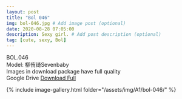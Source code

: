 ```yaml
---
layout: post
title: "Bol 046"
img: bol-046.jpg # Add image post (optional)
date: 2020-08-28 07:05:00
description: Sexy girl. # Add post description (optional)
tag: [cute, sexy, Bol]
---
```

BOL.046  
Model: 柳侑绮Sevenbaby                                                             
Images in download package have full quality                    
Google Drive [Download Full](http://gestyy.com/eewru5)

{% include image-gallery.html folder="/assets/img/A1/bol-046/" %}
